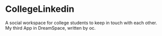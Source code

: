 # CollegeLinkedin
A social workspace for college students to keep in touch with each other.
My third App in DreamSpace, written by oc.
